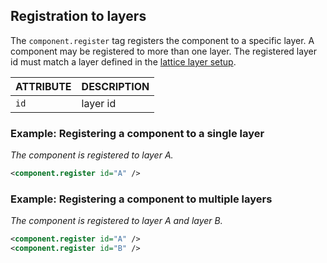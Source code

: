 ## Registration to layers

The `component.register` tag registers the component to a specific layer.
A component may be registered to more than one layer.
The registered layer id must match a layer defined in the [lattice layer setup]({{site.baseurl}}/setup/lattice_layers).

| ATTRIBUTE | DESCRIPTION |
| --------- | ----------- |
| `id`      | layer id    |

### Example: Registering a component to a single layer

_The component is registered to layer A._

```xml
<component.register id="A" />
```

### Example: Registering a component to multiple layers

_The component is registered to layer A and layer B._

```xml
<component.register id="A" />
<component.register id="B" />
```
